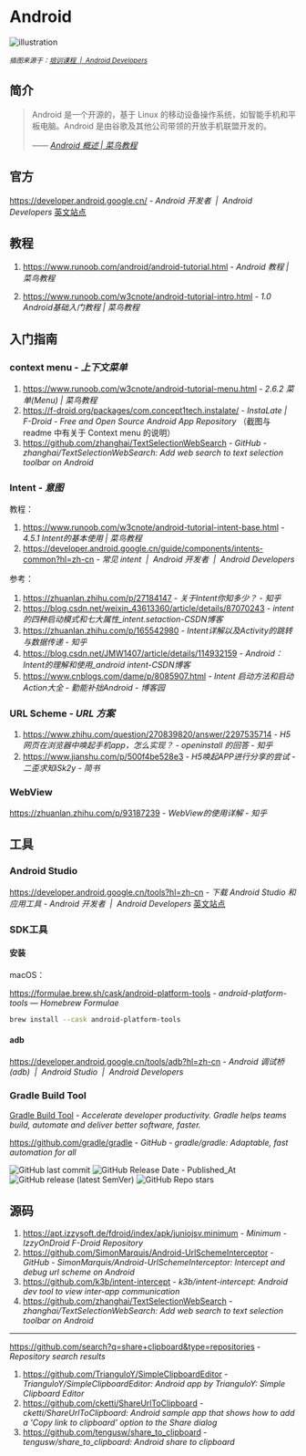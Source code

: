 # Android

![illustration](https://developer.android.google.cn/courses/images/android-design-skills.svg)

<small>*插图来源于：[培训课程  |  Android Developers](https://developer.android.google.cn/courses?hl=zh-cn)*</small>

## 简介

> Android 是一个开源的，基于 Linux 的移动设备操作系统，如智能手机和平板电脑。Android 是由谷歌及其他公司带领的开放手机联盟开发的。
>
> <cite>—— [Android 概述 | 菜鸟教程](https://www.runoob.com/android/android-overview.html)</cite>

## 官方

https://developer.android.google.cn/ - *Android 开发者  |  Android Developers* [英文站点](https://developer.android.com/?hl=zh-cn)

## 教程

1. https://www.runoob.com/android/android-tutorial.html - *Android 教程 | 菜鸟教程*

2. https://www.runoob.com/w3cnote/android-tutorial-intro.html - *1.0 Android基础入门教程 | 菜鸟教程*

## 入门指南

### context menu - *上下文菜单*

1. https://www.runoob.com/w3cnote/android-tutorial-menu.html - *2.6.2 菜单(Menu) | 菜鸟教程*
2. https://f-droid.org/packages/com.concept1tech.instalate/ - *InstaLate | F-Droid - Free and Open Source Android App Repository* （截图与 readme 中有关于 Context menu 的说明）
3. https://github.com/zhanghai/TextSelectionWebSearch - *GitHub - zhanghai/TextSelectionWebSearch: Add web search to text selection toolbar on Android*

### Intent - *意图*

教程：

1. https://www.runoob.com/w3cnote/android-tutorial-intent-base.html - *4.5.1 Intent的基本使用 | 菜鸟教程*
2. https://developer.android.google.cn/guide/components/intents-common?hl=zh-cn - *常见 intent  |  Android 开发者  |  Android Developers*

参考：

1. https://zhuanlan.zhihu.com/p/27184147 - *关于Intent你知多少？ - 知乎*
2. https://blog.csdn.net/weixin_43613360/article/details/87070243 - *intent的四种启动模式和七大属性_intent.setaction-CSDN博客*
3. https://zhuanlan.zhihu.com/p/165542980 - *Intent详解以及Activity的跳转与数据传递 - 知乎*
4. https://blog.csdn.net/JMW1407/article/details/114932159 - *Android：Intent的理解和使用_android intent-CSDN博客*
5. https://www.cnblogs.com/dame/p/8085907.html - *Intent 启动方法和启动Action大全 - 勤能补拙Android - 博客园*

### URL Scheme - *URL 方案*

1. https://www.zhihu.com/question/270839820/answer/2297535714 - *H5网页在浏览器中唤起手机app，怎么实现？ - openinstall 的回答 - 知乎*
2. https://www.jianshu.com/p/500f4be528e3 - *H5唤起APP进行分享的尝试 - 二歪求知iSk2y - 简书*

### WebView

https://zhuanlan.zhihu.com/p/93187239 - *WebView的使用详解 - 知乎*

## 工具

### Android Studio

https://developer.android.google.cn/tools?hl=zh-cn - *下载 Android Studio 和应用工具 - Android 开发者  |  Android Developers* [英文站点](https://developer.android.com/studio?hl=zh-cn)

### SDK工具

#### 安装

macOS：

https://formulae.brew.sh/cask/android-platform-tools - *android-platform-tools — Homebrew Formulae*

```bash
brew install --cask android-platform-tools
```

#### adb

https://developer.android.google.cn/tools/adb?hl=zh-cn - *Android 调试桥 (adb)  |  Android Studio  |  Android Developers*

### Gradle Build Tool

[Gradle Build Tool](https://gradle.org/) - *Accelerate developer productivity. Gradle helps teams build, automate and deliver better software, faster.*

https://github.com/gradle/gradle - *GitHub - gradle/gradle: Adaptable, fast automation for all*

![GitHub last commit](https://img.shields.io/github/last-commit/gradle/gradle?color=blue&logo=github)
![GitHub Release Date - Published_At](https://img.shields.io/github/release-date/gradle/gradle?display_date=published_at&logo=github)
![GitHub release (latest SemVer)](https://img.shields.io/github/v/release/gradle/gradle?logo=github)
![GitHub Repo stars](https://img.shields.io/github/stars/gradle/gradle?style=social)

## 源码

1. https://apt.izzysoft.de/fdroid/index/apk/juniojsv.minimum - *Minimum - IzzyOnDroid F-Droid Repository*
2. https://github.com/SimonMarquis/Android-UrlSchemeInterceptor - *GitHub - SimonMarquis/Android-UrlSchemeInterceptor: Intercept and debug url scheme on Android*
3. https://github.com/k3b/intent-intercept - *k3b/intent-intercept: Android dev tool to view inter-app communication*
4. https://github.com/zhanghai/TextSelectionWebSearch - *zhanghai/TextSelectionWebSearch: Add web search to text selection toolbar on Android*

---

https://github.com/search?q=share+clipboard&type=repositories - *Repository search results*

1. https://github.com/TrianguloY/SimpleClipboardEditor - *TrianguloY/SimpleClipboardEditor: Android app by TrianguloY: Simple Clipboard Editor*
2. https://github.com/cketti/ShareUrlToClipboard - *cketti/ShareUrlToClipboard: Android sample app that shows how to add a 'Copy link to clipboard' option to the Share dialog*
3. https://github.com/tengusw/share_to_clipboard - *tengusw/share_to_clipboard: Android share to clipboard*

